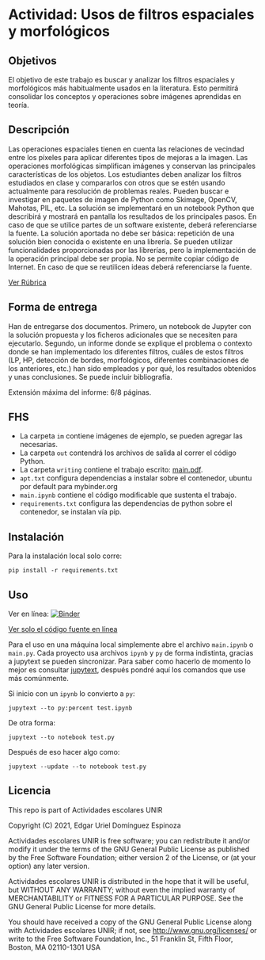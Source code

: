 # Actividad: Usos de filtros espaciales y morfológicos

## Objetivos

El  objetivo  de  este  trabajo  es  buscar  y  analizar  los  filtros  espaciales  y  morfológicos más habitualmente usados en la literatura. Esto permitirá consolidar los conceptos y operaciones sobre imágenes aprendidas en teoría.

## Descripción

Las  operaciones  espaciales  tienen  en  cuenta  las  relaciones  de  vecindad  entre  los píxeles para aplicar diferentes tipos de mejoras a la imagen. Las operaciones morfológicas simplifican imágenes y conservan las principales características de los objetos. Los estudiantes deben analizar los filtros estudiados en clase y compararlos con  otros  que  se  estén  usando  actualmente  para  resolución  de  problemas  reales. Pueden  buscar  e  investigar  en  paquetes  de  imagen  de  Python  como  Skimage, OpenCV, Mahotas, PIL, etc. La solución se implementará en un notebook Python que describirá y mostrará en pantalla los resultados de los principales pasos. En caso de que se utilice partes de un software existente, deberá referenciarse la fuente.  La solución aportada no debe ser básica: repetición de una solución bien conocida o existente en una librería. Se pueden utilizar funcionalidades proporcionadas por las librerías,  pero  la  implementación  de  la  operación  principal  debe  ser  propia.  No  se permite  copiar  código  de  Internet.  En  caso  de  que  se  reutilicen  ideas  deberá referenciarse la fuente.

[Ver Rúbrica](./mexmiart02_act2.docx "Ver archivo docx")

## Forma de entrega

Han de entregarse dos documentos. Primero, un notebook de Jupyter con la solución propuesta  y  los  ficheros  adicionales  que  se  necesiten  para  ejecutarlo.  Segundo,  un informe donde se explique el problema o contexto donde se han implementado los diferentes filtros, cuáles de estos filtros (LP, HP, detección de bordes, morfológicos, diferentes combinaciones de los anteriores, etc.) han sido empleados y por qué, los resultados obtenidos y unas conclusiones. Se puede incluir bibliografía. 

Extensión máxima del informe: 6/8 páginas.

## FHS

- La carpeta `im` contiene imágenes de ejemplo, se pueden agregar las necesarias.
- La carpeta `out` contendrá los archivos de salida al correr el código Python.
- La carpeta `writing` contiene el trabajo escrito: [main.pdf](./writing/main.pdf).
- `apt.txt` configura dependencias a instalar sobre el contenedor, ubuntu por default para mybinder.org
- `main.ipynb` contiene el código modificable que sustenta el trabajo.
- `requirements.txt` configura las dependencias de python sobre el contenedor, se instalan vía pip.

## Instalación

Para la instalación local solo corre:

    pip install -r requirements.txt

## Uso

Ver en línea: [![Binder](https://mybinder.org/badge_logo.svg)](https://mybinder.org/v2/gh/ineszetter/percepcion_computacional/HEAD)

[Ver solo el código fuente en línea](https://gitlab.com/genomorro/unir/-/tree/PC-A2)

Para el uso en una máquina local simplemente abre el archivo `main.ipynb` o `main.py`. Cada proyecto usa archivos `ipynb` y `py` de forma indistinta, gracias a jupytext se pueden sincronizar. Para saber como hacerlo de momento lo mejor es consultar [jupytext](https://jupytext.readthedocs.io/en/latest/index.html "la documentación de jupytext"), después pondré aquí los comandos que use más comúnmente. 

Si inicio con un `ipynb` lo convierto a `py`:

    jupytext --to py:percent test.ipynb

De otra forma:

    jupytext --to notebook test.py
	
Después de eso hacer algo como:

    jupytext --update --to notebook test.py

## Licencia
This repo is part of Actividades escolares UNIR

Copyright (C) 2021, Edgar Uriel Domínguez Espinoza

Actividades escolares UNIR is free software; you can redistribute it and/or modify it under the terms of the GNU General Public License as published by the Free Software Foundation; either version 2 of the License, or (at your option) any later version.

Actividades escolares UNIR is distributed in the hope that it will be useful, but WITHOUT ANY WARRANTY; without even the implied warranty of MERCHANTABILITY or FITNESS FOR A PARTICULAR PURPOSE.  See the GNU General Public License for more details.

You should have received a copy of the GNU General Public License along with Actividades escolares UNIR; if not, see <http://www.gnu.org/licenses/> or write to the Free Software Foundation, Inc., 51 Franklin St, Fifth Floor, Boston, MA 02110-1301 USA

